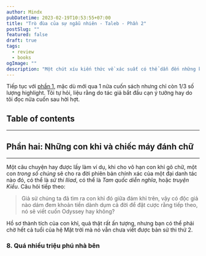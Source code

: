 ```yaml
---
author: Mindx
pubDatetime: 2023-02-19T10:53:55+07:00
title: "Trò đùa của sự ngẫu nhiên - Taleb - Phần 2"
postSlug: ""
featured: false
draft: true
tags:
  - review
  - books
ogImage: ""
description: "Một chút xíu kiến thức về xác suất có thể dẫn đến những kết quả tệ hại hơn rất nhiều so với việc không hề biết gì về xác suất."
---
```


Tiếp tục với [phần 1](trò-đùa-của-sự-ngẫu-nhiên---taleb), mặc dù mới qua 1 nửa cuốn sách nhưng chỉ còn 1/3 số lượng highlight. Tôi tự hỏi, liệu rằng do tác giả bắt đầu cạn ý tưởng hay do tôi đọc nửa cuốn sau hời hợt. 

## Table of contents

---
## Phần hai: Những con khỉ và chiếc máy đánh chữ
---

Một câu chuyện hay được lấy làm ví dụ, khi cho vô hạn con khỉ gõ chữ, một con _trong số chúng_ sẽ cho ra đời phiên bản chính xác của một đại danh tác nào đó, có thể là _sử thi Iliad_, có thể là _Tam quốc diễn nghĩa_, hoặc _truyện Kiều_. Câu hỏi tiếp theo:

> Giả sử chúng ta đã tìm ra con khỉ đó giữa đám khỉ trên, vậy có độc giả nào dám đem khoản tiền dành dụm cả đời để đặt cược rằng tiếp theo, nó sẽ viết cuốn Odyssey hay không?

Hồ sơ thành tích của con khỉ, quả thật rất ấn tượng, nhưng bạn có thể phải chờ hết cả tuổi của hệ Mặt trời mà nó vẫn chưa viết được bản sử thi thứ 2.

### 8. Quá nhiều triệu phú nhà bên
